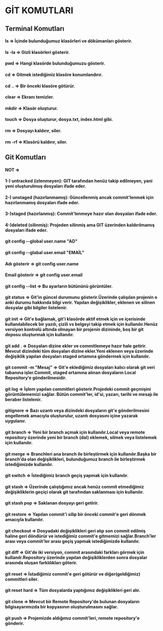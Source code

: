 # GİT KOMUTLARI

## Terminal Komutları

#### ls => İçinde bulunduğumuz klasörleri ve dökümanları gösterir.
#### ls -la => Gizli klasörleri gösterir.
#### pwd => Hangi klasörde bulunduğumuzu gösterir.
#### cd => Gitmek istediğimiz klasöre konumlandırır.
#### cd .. => Bir önceki klasöre götürür.
#### clear => Ekranı temizler.
#### mkdir => Klasör oluşturur.
#### touch => Dosya oluşturur, dosya.txt, index.html gibi.
#### rm => Dosyayı kaldırır, siler.
#### rm -rf => Klasörü kaldırır, siler.

## Git Komutları

#### NOT => 
#### 1-) untracked (izlenmeyen): GIT tarafından henüz takip edilmeyen, yani yeni oluşturulmuş dosyaları ifade eder.
#### 2-) unstaged (hazırlanmamış): Güncellenmiş ancak commit’lenmek için hazırlanmamış dosyaları ifade eder.
#### 3-)staged (hazırlanmış): Commit’lenmeye hazır olan dosyaları ifade eder.
#### 4-)deleted (silinmiş): Projeden silinmiş ama GIT üzerinden kaldırılmamış dosyaları ifade eder.

#### git config --global user.name "AD"
#### git config --glabal user.email "EMAİL"
#### Adı gösterir => git config user.name
#### Email gösterir => git config user.email
####  git config --list => Bu ayarların bütününü görüntüler.
#### git status => Git'in güncel durumunu gösterir.Üzerinde çalışılan projenin o anki durumu hakkında bilgi verir. Yapılan değişiklikler, eklenen ve silinen dosyalar gibi bilgiler listelenir.
#### git init => Git'e bağlamak, git'i klasörde aktif etmek için ve içerisinde kullanılabilecek bir yazılı, çizili vs belgeyi takip etmek için kullanılır.Henüz versiyon kontrolü altında olmayan bir projenin dizininde, boş bir git deposu oluşturmak için kullanılır.
#### git add . => Dosyaları dizine ekler ve commitlemeye hazır hale getirir. Mevcut dizindeki tüm dosyaları dizine ekler.Yeni eklenen veya üzerinde değişiklik yapılan dosyaları staged ortamına göndermek için kullanılır.
#### git commit -m "Mesaj" => Git'e eklediğimiz dosyaları kalıcı olarak git veri tabanına işler.Commit, staged ortamına alınan dosyaların Local Repository’e gönderilmesidir.
#### git log => İşlem yapılan commitleri gösterir.Projedeki commit geçmişini görüntülememizi sağlar. Bütün commit'ler, id'si, yazarı, tarihi ve mesajı ile beraber listelenir.
#### gitignore => Bazı uzantı veya dizindeki dosyaların git'e gönderilmesini engellemek amacıyla oluşturulur, uzantı dosyasını içine yazarak uygulanır.
#### git branch => Yeni bir branch açmak için kullanılır.Local veya remote repository üzerinde yeni bir branch (dal) eklemek, silmek veya listelemek için kullanılır.
#### git merge => Branchleri ana branch ile birleştirmek için kullanılır.Başka bir branch'da olan değişiklikleri, bulunduğumuz branch ile birleştirmek istediğimizde kullanılır.
#### git switch => İstediğimiz branch geçiş yapmak için kullanılır.
#### git stash => Üzerinde çalıştığımız ancak henüz commit etmediğimiz değişikliklerin geçiçi olarak git tarafından saklanması için kullanılır.
#### git stash pop => Saklanan dosyayı geri getirir.
#### git restore => Yapılan commit'i silip bir önceki commit'e geri dönmek amacıyla kullanılır.
#### git checkout => Dosyadaki değişiklikleri geri alıp son commit edilmiş haline geri döndürür ve istediğimiz commit'e gitmemizi sağlar.Branch’ler arası veya commit'ler arası geçiş yapmak istediğimizde kullanılır.
#### git diff => Git'de iki versiyon, commit arasındaki farkları görmek için kullanılr.Repository üzerinde yapılan değişikliklerden sonra dosyalar arasında oluşan farklılıkları göterir.
#### git reset => İstadiğimiz commit'e geri götürür ve diğer(geldiğimiz) commitleri siler.
#### git reset hard => Tüm dosyalarda yaptığımız değişiklikleri geri alır.
#### git clone => Mevcut bir Remote Repository'de bulunan dosyaların bilgisayarımızda bir kopyasının oluşturulmasını sağlar.
#### git push => Projemizde aldığımız commit'leri, remote repository'e gönderir.

